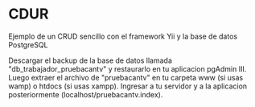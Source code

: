 # CDUR
Ejemplo de un CRUD sencillo con el framework Yii y la base de datos PostgreSQL

Descargar el backup de la base de datos llamada "db_trabajador_pruebacantv" y restaurarlo en tu aplicacion pgAdmin III.
Luego extraer el archivo de "pruebacantv" en tu carpeta www (si usas wamp) o htdocs (si usas xampp).
Ingresar a tu servidor y a la aplicacion posteriormente (localhost/pruebacantv.index).